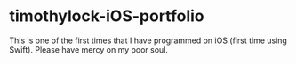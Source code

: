 # timothylock-iOS-portfolio

This is one of the first times that I have programmed on iOS (first time using Swift). Please have mercy on my poor soul.
